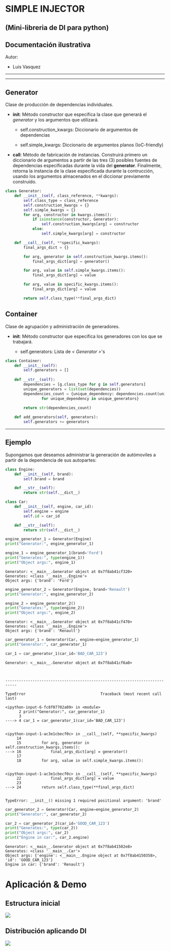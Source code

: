 
# SIMPLE INJECTOR
## (Mini-libreria de DI para python)

## Documentación ilustrativa

Autor: 
- Luis Vasquez


___

___

## Generator
Clase de producción de dependencias individuales.
* __init__: Método constructor que especifica la clase que generará el _generator_ y los argumentos que utilizará.
    
    * self.construction_kwargs: Diccionario de argumentos de dependencias
    
    * self.simple_kwargs: Diccionario de argumentos planos (IoC-friendly)

* __call__: Método de fabricación de instancias. Construirá primero un diccionario de argumentos a partir de las tres (3) posibles fuentes de dependencias especificadas durante la vida del __generator__. Finalmente, retorna la instancia de la clase especificada durante la contrucción, usando los argumentos almacenados en el diccionar previamente construido.


```python
class Generator:
    def __init__(self, class_reference, **kwargs):
        self.class_type = class_reference
        self.construction_kwargs = {}
        self.simple_kwargs = {}
        for arg, constructor in kwargs.items():
            if isinstance(constructor, Generator):
                self.construction_kwargs[arg] = constructor
            else:
                self.simple_kwargs[arg] = constructor

    def __call__(self, **specific_kwargs):
        final_args_dict = {}

        for arg, generator in self.construction_kwargs.items():
            final_args_dict[arg] = generator()

        for arg, value in self.simple_kwargs.items():
            final_args_dict[arg] = value

        for arg, value in specific_kwargs.items():
            final_args_dict[arg] = value

        return self.class_type(**final_args_dict)
```

## Container
Clase de agrupación y administración de generadores.
* __init__: Método constructor que especifica los generadores con los que se trabajará.
    
    * self.generators: Lista de _< Generator >_'s


```python
class Container:
	def __init__(self):
		self.generators = []
	
	def __str__(self):
		dependencies = [g.class_type for g in self.generators]
		unique_generators = list(set(dependencies))
		dependencies_count = {unique_dependency: dependencies.count(unique_dependency)
				for unique_dependency in unique_generators}
		
		return str(dependencies_count)

	def add_generators(self, generators):
		self.generators += generators
```

___
## Ejemplo
Supongamos que deseamos administrar la generación de autómoviles a partir de la dependencia de sus autopartes:


```python
class Engine:
    def __init__(self, brand):
        self.brand = brand

    def __str__(self):
        return str(self.__dict__)

class Car:
    def __init__(self, engine, car_id):
        self.engine = engine
        self.id = car_id

    def __str__(self):
        return str(self.__dict__)
```


```python
engine_generator_1 = Generator(Engine)
print("Generator:", engine_generator_1)

engine_1 = engine_generator_1(brand='Ford')
print("Generates:", type(engine_1))
print("Object args:", engine_1)
```

    Generator: <__main__.Generator object at 0x7f8ab41cf320>
    Generates: <class '__main__.Engine'>
    Object args: {'brand': 'Ford'}



```python
engine_generator_2 = Generator(Engine, brand='Renault')
print("Generator:", engine_generator_2)

engine_2 = engine_generator_2()
print("Generates:", type(engine_2))
print("Object args:", engine_2)
```

    Generator: <__main__.Generator object at 0x7f8ab41cf470>
    Generates: <class '__main__.Engine'>
    Object args: {'brand': 'Renault'}



```python
car_generator_1 = Generator(Car, engine=engine_generator_1)
print("Generator:", car_generator_1)

car_1 = car_generator_1(car_id='BAD_CAR_123')
```

    Generator: <__main__.Generator object at 0x7f8ab41cf6a0>



    ---------------------------------------------------------------------------

    TypeError                                 Traceback (most recent call last)

    <ipython-input-6-fc8f07702a09> in <module>
          2 print("Generator:", car_generator_1)
          3 
    ----> 4 car_1 = car_generator_1(car_id='BAD_CAR_123')
    

    <ipython-input-1-ac3e1cbecf0c> in __call__(self, **specific_kwargs)
         14 
         15         for arg, generator in self.construction_kwargs.items():
    ---> 16             final_args_dict[arg] = generator()
         17 
         18         for arg, value in self.simple_kwargs.items():


    <ipython-input-1-ac3e1cbecf0c> in __call__(self, **specific_kwargs)
         22             final_args_dict[arg] = value
         23 
    ---> 24         return self.class_type(**final_args_dict)
    

    TypeError: __init__() missing 1 required positional argument: 'brand'



```python
car_generator_2 = Generator(Car, engine=engine_generator_2)
print("Generator:", car_generator_2)

car_2 = car_generator_2(car_id='GOOD_CAR_123')
print("Generates:", type(car_2))
print("Object args:", car_2)
print("Engine in car:", car_2.engine)
```

    Generator: <__main__.Generator object at 0x7f8ab41502e8>
    Generates: <class '__main__.Car'>
    Object args: {'engine': <__main__.Engine object at 0x7f8ab4150358>, 'id': 'GOOD_CAR_123'}
    Engine in car: {'brand': 'Renault'}


# **Aplicación & Demo**

## Estructura inicial

![](img/Main.png)

## Distribución aplicando DI

![](img/Main_DI.png)
